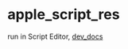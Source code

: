 # apple_script_res
run in Script Editor, [dev_docs](https://developer.apple.com/library/archive/documentation/AppleScript/Conceptual/AppleScriptLangGuide/introduction/ASLR_intro.html)
